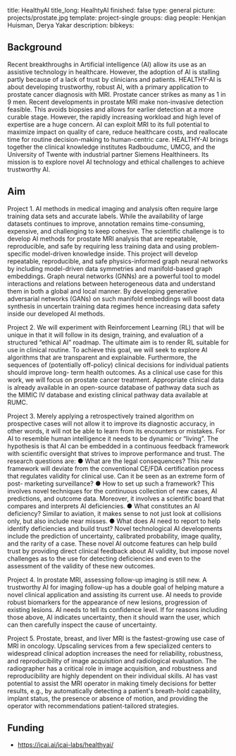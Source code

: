title: HealthyAI
title_long: HealhtyAI
finished: false
type: general
picture: projects/prostate.jpg
template: project-single
groups: diag
people: Henkjan Huisman, Derya Yakar
description: 
bibkeys: 

## Background

Recent breakthroughs in Artificial intelligence (AI) allow its use as an assistive technology in
healthcare. However, the adoption of AI is stalling partly because of a lack of trust by clinicians and
patients. HEALTHY-AI is about developing trustworthy, robust AI, with a primary application to prostate
cancer diagnosis with MRI. Prostate cancer strikes as many as 1 in 9 men. Recent developments in
prostate MRI make non-invasive detection feasible. This avoids biopsies and allows for earlier
detection at a more curable stage. However, the rapidly increasing workload and high level of expertise
are a huge concern. AI can exploit MRI to its full potential to maximize impact on quality of care, reduce
healthcare costs, and reallocate time for routine decision-making to human-centric care.
HEALTHY-AI brings together the clinical knowledge institutes Radboudumc, UMCG, and the University
of Twente with industrial partner Siemens Healthineers. Its mission is to explore novel AI technology
and ethical challenges to achieve trustworthy AI.

## Aim

Project 1. AI methods in medical imaging and analysis often require large training data sets and accurate labels.
While the availability of large datasets continues to improve, annotation remains time-consuming, expensive, and
challenging to keep cohesive. The scientific challenge is to develop AI methods for prostate MRI analysis that are
repeatable, reproducible, and safe by requiring less training data and using problem-specific model-driven
knowledge inside. This project will develop repeatable, reproducible, and safe physics-informed graph neural
networks by including model-driven data symmetries and manifold-based graph embeddings. Graph neural networks (GNNs) are a powerful tool to model interactions and relations between heterogeneous data and understand them in both a global and local manner. By developing generative adversarial networks (GANs) on such manifold embeddings will boost data synthesis in uncertain training data regimes hence increasing data
safety inside our developed AI methods.

Project 2. We will experiment with Reinforcement Learning (RL) that will be unique in that it will follow in its design,
training, and evaluation of a structured “ethical AI” roadmap. The ultimate aim is to render RL suitable for use in
clinical routine. To achieve this goal, we will seek to explore AI algorithms that are transparent and explainable.
Furthermore, the sequences of (potentially off-policy) clinical decisions for individual patients should improve long-
term health outcomes. As a clinical use case for this work, we will focus on prostate cancer treatment. Appropriate
clinical data is already available in an open-source database of pathway data such as the MIMIC IV database and
existing clinical pathway data available at RUMC.

Project 3. Merely applying a retrospectively trained algorithm on prospective cases will not allow it to improve its
diagnostic accuracy, in other words, it will not be able to learn from its encounters or mistakes. For AI to resemble
human intelligence it needs to be dynamic or “living”. The hypothesis is that AI can be embedded in a continuous
feedback framework with scientific oversight that strives to improve performance and trust. The research questions
are:
● What are the legal consequences? This new framework will deviate from the conventional CE/FDA certification process that regulates validity for clinical use. Can it be seen as an extreme form of post-
marketing surveillance?
● How to set up such a framework? This involves novel techniques for the continuous collection of new
cases, AI predictions, and outcome data. Moreover, it involves a scientific board that compares and
interprets AI deficiencies.
● What constitutes an AI deficiency? Similar to aviation, it makes sense to not just look at collisions only,
but also include near misses.
● What does AI need to report to help identify deficiencies and build trust? Novel technological AI
developments include the prediction of uncertainty, calibrated probability, image quality, and the rarity of a
case. These novel AI outcome features can help build trust by providing direct clinical feedback about AI
validity, but impose novel challenges as to the use for detecting deficiencies and even to the assessment
of the validity of these new outcomes.

Project 4. In prostate MRI, assessing follow-up imaging is still new. A trustworthy AI for imaging follow-up has a
double goal of helping mature a novel clinical application and assisting its current use. AI needs to provide robust
biomarkers for the appearance of new lesions, progression of existing lesions. AI needs to tell its confidence level.
If for reasons including those above, AI indicates uncertainty, then it should warn the user, which can then carefully
inspect the cause of uncertainty.

Project 5. Prostate, breast, and liver MRI is the fastest-growing use case of MRI in oncology. Upscaling services
from a few specialized centers to widespread clinical adoption increases the need for reliability, robustness, and
reproducibility of image acquisition and radiological evaluation. The radiographer has a critical role in image
acquisition, and robustness and reproducibility are highly dependent on their individual skills. AI has vast potential
to assist the MRI operator in making timely decisions for better results, e.g., by automatically detecting a patient's
breath-hold capability, implant status, the presence or absence of motion, and providing the operator with
recommendations patient-tailored strategies.

## Funding
* https://icai.ai/icai-labs/healthyai/

